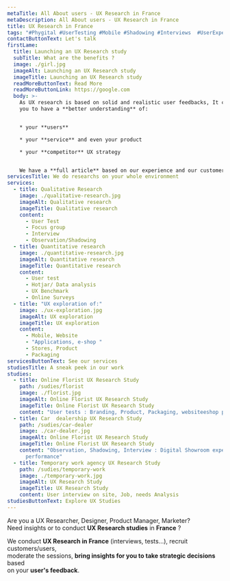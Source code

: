 ```yaml
---
metaTitle: All About users - UX Research in France
metaDescription: All About users - UX Research in France
title: UX Research in France
tags: "#Phygital #UserTesting #Mobile #Shadowing #Interviews  #UserExperience"
contactButtonText: Let's talk
firstLame:
  title: Launching an UX Research study
  subTitle: What are the benefits ?
  image: ./girl.jpg
  imageAlt: Launching an UX Research study
  imageTitle: Launching an UX Research study
  readMoreButtonText: Read More
  readMoreButtonLink: https://google.com
  body: >-
    As UX research is based on solid and realistic user feedbacks, It can help
    you to have a **better understanding** of: 


    * your **users**

    * your **service** and even your product

    * your **competitor** UX strategy


    We have a **full article** based on our experience and our customer's feedbacks.
servicesTitle: We do researchs on your whole environment
services:
  - title: Qualitative Research
    image: ./qualitative-research.jpg
    imageAlt: Qualitative research
    imageTitle: Qualitative research
    content:
      - User Test
      - Focus group
      - Interview
      - Observation/Shadowing
  - title: Quantitative research
    image: ./quantitative-research.jpg
    imageAlt: Quantitative research
    imageTitle: Quantitative research
    content:
      - User test
      - Hotjar/ Data analysis
      - UX Benchmark
      - Online Surveys
  - title: "UX exploration of:"
    image: ./ux-exploration.jpg
    imageAlt: UX exploration
    imageTitle: UX exploration
    content:
      - Mobile, Website
      - "Applications, e-shop "
      - Stores, Product
      - Packaging
servicesButtonText: See our services
studiesTitle: A sneak peek in our work
studies:
  - title: Online Florist UX Research Study
    path: /sudies/florist
    image: ./florist.jpg
    imageAlt: Online Florist UX Research Study
    imageTitle: Online Florist UX Research Study
    content: "User tests : Branding, Product, Packaging, websiteeshop performance"
  - title: Car  dealership UX Research Study
    path: /sudies/car-dealer
    image: ./car-dealer.jpg
    imageAlt: Online Florist UX Research Study
    imageTitle: Online Florist UX Research Study
    content: "Observation, Shadowing, Interview : Digital Showroom experience
      performance"
  - title: Temporary work agency UX Research Study
    path: /sudies/temporary-work
    image: ./temporary-work.jpg
    imageAlt: UX Research Study
    imageTitle: UX Research Study
    content: User interview on site, Job, needs Analysis
studiesButtonText: Explore UX Studies
---
```

Are you a UX Researcher, Designer, Product Manager, Marketer?\
Need insights or to conduct **UX Research studies** in **France** ?

We conduct **UX Research in France** (interviews, tests...), recruit customers/users,\
moderate the sessions, **bring insights for you to take strategic decisions** based\
on your **user's feedback**.